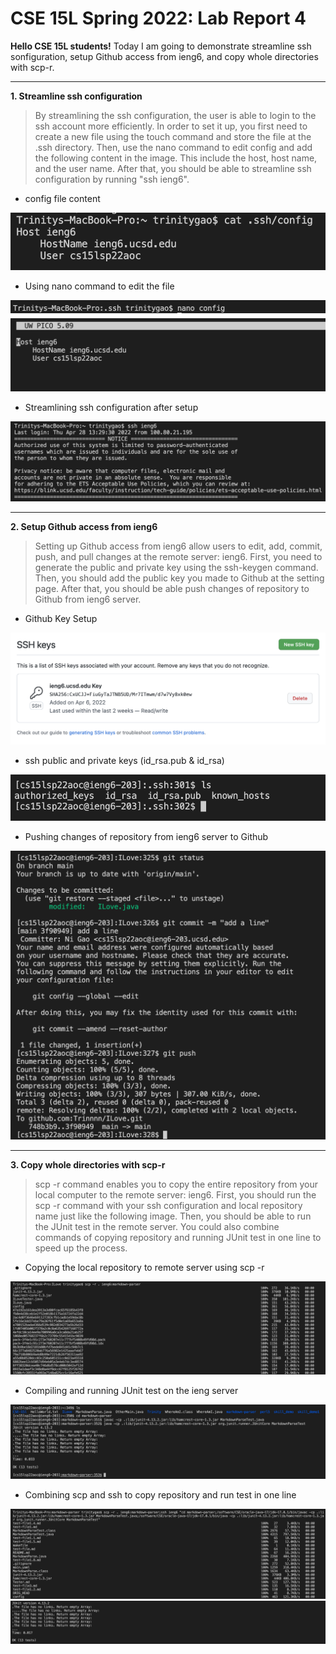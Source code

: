 # CSE 15L Spring 2022: Lab Report 4

**Hello CSE 15L students!** Today I am going to demonstrate streamline ssh sonfiguration, setup Github access from ieng6, and copy whole directories with scp-r.

---

**1. Streamline ssh configuration**
> By streamlining the ssh configuration, the user is able to login to the ssh account more efficiently. In order to set it up, you first need to create a new file using the touch command and store the file at the .ssh directory. Then, use the nano command to edit config and add the following content in the image. This include the host, host name, and the user name. After that, you should be able to streamline ssh configuration by running "ssh ieng6". 
- config file content

![image](Lab3_1.3.png)

- Using nano command to edit the file

![image](Lab3_1.1.png)
![image](Lab3_1.2.png)

- Streamlining ssh configuration after setup

![image](Lab3_1.4.png)

---

**2. Setup Github access from ieng6**
> Setting up Github access from ieng6 allow users to edit, add, commit, push, and pull changes at the remote server: ieng6. First, you need to generate the public and private key using the ssh-keygen command. Then, you should add the public key you made to Github at the setting page. After that, you should be able push changes of repository to Github from ieng6 server. 
- Github Key Setup

![image](Lab3_2.1.png)

- ssh public and private keys (id_rsa.pub & id_rsa)

![image](Lab3_2.2.png)

- Pushing changes of repository from ieng6 server to Github

![image](Lab3_2.3.png)

---

**3. Copy whole directories with scp-r**
> scp -r command enables you to copy the entire repository from your local computer to the remote server: ieng6. First, you should run the scp -r command with your ssh configuration and local repository name just like the following image. Then, you should be able to run the JUnit test in the remote server. You could also combine commands of copying repository and running JUnit test in one line to speed up the process.
- Copying the local repository to remote server using scp -r

![image](Lab3_3.1.png)

- Compiling and running JUnit test on the ieng server

![image](Lab3_3.2.png)

- Combining scp and ssh to copy repository and run test in one line

![image](Lab3_3.3.png)
![image](Lab3_3.4.png)
